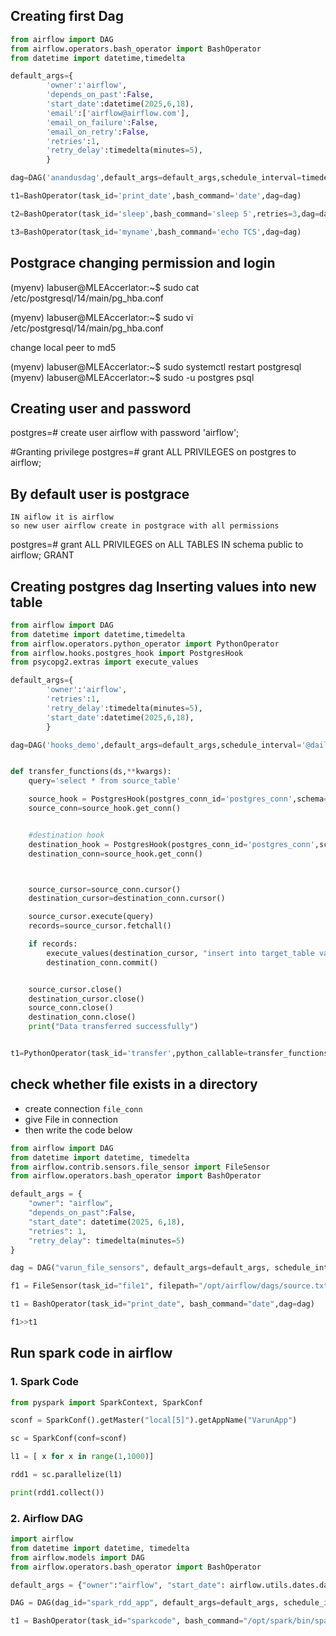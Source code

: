 ## Creating first Dag

```python
from airflow import DAG
from airflow.operators.bash_operator import BashOperator
from datetime import datetime,timedelta

default_args={
        'owner':'airflow',
        'depends_on_past':False,
        'start_date':datetime(2025,6,18),
        'email':['airflow@airflow.com'],
        'email_on_failure':False,
        'email_on_retry':False,
        'retries':1,
        'retry_delay':timedelta(minutes=5),
        }

dag=DAG('anandusdag',default_args=default_args,schedule_interval=timedelta(1))

t1=BashOperator(task_id='print_date',bash_command='date',dag=dag)

t2=BashOperator(task_id='sleep',bash_command='sleep 5',retries=3,dag=dag)

t3=BashOperator(task_id='myname',bash_command='echo TCS',dag=dag)
```



##  Postgrace changing permission and login

(myenv) labuser@MLEAccerlator:~$ sudo cat /etc/postgresql/14/main/pg_hba.conf

(myenv) labuser@MLEAccerlator:~$ sudo vi /etc/postgresql/14/main/pg_hba.conf

change local peer to md5


(myenv) labuser@MLEAccerlator:~$ sudo systemctl restart postgresql
(myenv) labuser@MLEAccerlator:~$ sudo -u postgres psql



##  Creating user and password
postgres=# create user airflow with password 'airflow';

#Granting privilege
postgres=# grant ALL PRIVILEGES on postgres to airflow;

##  By default user is postgrace
    IN aiflow it is airflow
    so new user airflow create in postgrace with all permissions
postgres=# grant ALL PRIVILEGES on ALL TABLES IN schema public to airflow;
GRANT



##  Creating postgres dag Inserting values into new table

```python
from airflow import DAG
from datetime import datetime,timedelta
from airflow.operators.python_operator import PythonOperator
from airflow.hooks.postgres_hook import PostgresHook
from psycopg2.extras import execute_values

default_args={
        'owner':'airflow',
        'retries':1,
        'retry_delay':timedelta(minutes=5),
        'start_date':datetime(2025,6,18),
        }

dag=DAG('hooks_demo',default_args=default_args,schedule_interval='@daily')


def transfer_functions(ds,**kwargs):
    query='select * from source_table'

    source_hook = PostgresHook(postgres_conn_id='postgres_conn',schema='postgres')
    source_conn=source_hook.get_conn()


    #destination hook
    destination_hook = PostgresHook(postgres_conn_id='postgres_conn',schema='postgres')
    destination_conn=source_hook.get_conn()



    source_cursor=source_conn.cursor()
    destination_cursor=destination_conn.cursor()

    source_cursor.execute(query)
    records=source_cursor.fetchall()

    if records:
        execute_values(destination_cursor, "insert into target_table values %s",records)
        destination_conn.commit()


    source_cursor.close()
    destination_cursor.close()
    source_conn.close()
    destination_conn.close()
    print("Data transferred successfully")


t1=PythonOperator(task_id='transfer',python_callable=transfer_functions,provide_context=True,dag=dag)
```


##  check whether file exists in a directory

- create connection `file_conn`
- give File in connection
- then write the code below


```python
from airflow import DAG
from datetime import datetime, timedelta
from airflow.contrib.sensors.file_sensor import FileSensor
from airflow.operators.bash_operator import BashOperator

default_args = {
    "owner": "airflow",
    "depends_on_past":False,
    "start_date": datetime(2025, 6,18),
    "retries": 1,
    "retry_delay": timedelta(minutes=5)
}

dag = DAG("varun_file_sensors", default_args=default_args, schedule_interval=timedelta(1))

f1 = FileSensor(task_id="file1", filepath="/opt/airflow/dags/source.txt", fs_conn_id="file_conn", poke_interval=10, timeout=100, dag=dag)

t1 = BashOperator(task_id="print_date", bash_command="date",dag=dag)

f1>>t1
```

## Run spark code in airflow

### 1. Spark Code

```python
from pyspark import SparkContext, SparkConf

sconf = SparkConf().getMaster("local[5]").getAppName("VarunApp")

sc = SparkConf(conf=sconf)

l1 = [ x for x in range(1,1000)]

rdd1 = sc.parallelize(l1)

print(rdd1.collect())
```

### 2. Airflow DAG

```python
import airflow
from datetime import datetime, timedelta
from airflow.models import DAG
from airflow.operators.bash_operator import BashOperator

default_args = {"owner":"airflow", "start_date": airflow.utils.dates.days_ago(1)}

DAG = DAG(dag_id="spark_rdd_app", default_args=default_args, schedule_interval="@daily")

t1 = BashOperator(task_id="sparkcode", bash_command="/opt/spark/bin/spark-submit /opt/airflow/dags/mysparkcode.py", dag=DAG)
```